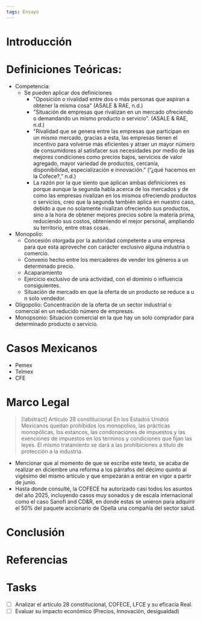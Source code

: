 ```yaml
---
tags: Ensayo 
---
```


# Introducción

# Definiciones Teóricas: 
- Competencia:
	- Se pueden aplicar dos definiciones 
		- "Oposición o rivalidad entre dos o más personas que aspiran a obtener la misma cosa" (ASALE & RAE, n.d.)
		- "Situación de empresas que rivalizan en un mercado ofreciendo o demandando un mismo producto o servicio". (ASALE & RAE, n.d.)
		- "Rivalidad que se genera entre las empresas que participan en un mismo mercado, gracias a esta, las empresas tienen el incentivo para volverse más eficientes y atraer un mayor número de consumidores al satisfacer sus necesidades por medio de las mejores condiciones como precios bajos, servicios de valor agregado, mayor variedad de productos, cercanía, disponibilidad, especialización e innovación." (“¿qué hacemos en la Cofece?,” n.d.)
		- La razón por la que siento que aplican ambas definiciones es porque aunque la segunda habla acerca de los mercados y de como las empresas rivalizan en los mismos ofreciendo productos o servicios, creo que la segunda también aplica en nuestro caso, debido a que no solamente rivalizan ofreciendo sus productos, sino a la hora de obtener mejores precios sobre la materia prima, reduciendo sus costos, obteniendo el mejor personal, ampliando su territorio, entre otras cosas. 
- Monopolio: 
	- Concesión otorgada por la autoridad competente a una empresa para que esta aproveche con carácter exclusivo alguna industria o comercio. 
	- Convenio hecho entre los mercaderes de vender los géneros a un determinado precio. 
	- Acaparamiento
	- Ejercicio exclusivo de una actividad, con el dominio o influencia consiguientes. 
	- Situación de mercado en que la oferta de un producto se reduce a un solo vendedor.
- Oligopolio: Concentración de la oferta de un sector industrial o comercial en un reducido número de empresas. 
- Monopsonio: Situación comercial en la que hay un solo comprador para determinado producto o servicio. 

# Casos Mexicanos 
- Pemex  
- Telmex 
- CFE 

# Marco Legal 

>[!abstract] Artículo 28 constitucional 
>En los Estados Unidos Mexicanos quedan prohibidos los monopolios, las prácticas monopólicas, los estancos, las condonaciones de impuestos y las exenciones de impuestos en los términos y condiciones que fijan las leyes. El mismo tratamiento se dará a las prohibiciones a título de protección a la industria. 

- Mencionar que al momento de que se escribe este texto, se acaba de realizar en diciembre una reforma a los párrafos del décimo quinto al vigésimo del mismo artículo y que empezarán a entrar en vigor a partir de junio. 
- Hasta donde consulté, la COFECE ha autorizado casi todos los asuntos del año 2025, incluyendo casos muy sonados y de escala internacional como el caso Sanofi and CD&R, en donde estas se unieron para adquirir el 50% del paquete accionario de Opella una compañía del sector salud. 

# Conclusión 

# Referencias

# Tasks
- [ ] Analizar el artículo 28 constitucional, COFECE, LFCE y su eficacia Real. 
- [ ] Evaluar su impacto económico (Precios, Innovación, desigualdad)